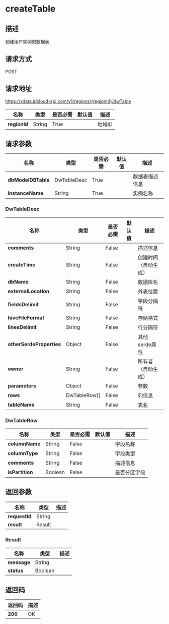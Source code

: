 # createTable


## 描述
创建用户实例的数据表

## 请求方式
POST

## 请求地址
https://xdata.jdcloud-api.com/v1/regions/{regionId}/dwTable

|名称|类型|是否必需|默认值|描述|
|---|---|---|---|---|
|**regionId**|String|True| |地域ID|

## 请求参数
|名称|类型|是否必需|默认值|描述|
|---|---|---|---|---|
|**dbModelDBTable**|DwTableDesc|True| |数据表描述信息|
|**instanceName**|String|True| |实例名称|

### DwTableDesc
|名称|类型|是否必需|默认值|描述|
|---|---|---|---|---|
|**comments**|String|False| |描述信息|
|**createTime**|String|False| |创建时间（自动生成）|
|**dbName**|String|False| |数据库名|
|**externalLocation**|String|False| |外表位置|
|**fieldsDelimit**|String|False| |字段分隔符|
|**hiveFileFormat**|String|False| |存储格式|
|**linesDelimit**|String|False| |行分隔符|
|**otherSerdeProperties**|Object|False| |其他serde属性|
|**owner**|String|False| |所有者（自动生成）|
|**parameters**|Object|False| |参数|
|**rows**|DwTableRow[]|False| |列信息|
|**tableName**|String|False| |表名|
### DwTableRow
|名称|类型|是否必需|默认值|描述|
|---|---|---|---|---|
|**columnName**|String|False| |字段名称|
|**columnType**|String|False| |字段类型|
|**comments**|String|False| |描述信息|
|**isPartition**|Boolean|False| |是否分区字段|

## 返回参数
|名称|类型|描述|
|---|---|---|
|**requestId**|String| |
|**result**|Result| |


### Result
|名称|类型|描述|
|---|---|---|
|**message**|String| |
|**status**|Boolean| |

## 返回码
|返回码|描述|
|---|---|
|**200**|OK|
